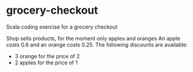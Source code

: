 # grocery-checkout
Scala coding exercise for a grocery checkout

Shop sells products, for the moment only apples and oranges
An apple costs 0.6 and an orange costs 0.25. 
The following discounts are available:
- 3 orange for the price of 2
- 2 apples for the price of 1
